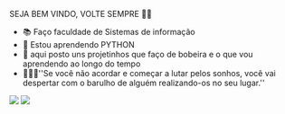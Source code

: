 SEJA BEM VINDO, VOLTE SEMPRE 👻✨

- 📚 Faço faculdade de Sistemas de informação
- 🐍 Estou aprendendo PYTHON
- 🎈 aqui posto uns projetinhos que faço de bobeira e o que vou aprendendo ao longo do tempo
- 🏃🏽‍♂️''Se você não acordar e começar a lutar pelos sonhos, você vai despertar com o barulho de alguém realizando-os no seu lugar.''


</div>
  <a href='https://www.instagram.com/guilherdev/' target="_blank"><img src='https://img.shields.io/badge/Instagram-E4405F?style=for-the-badge&logo=instagram&logoColor=white' target="_blank"><a>
  <a href='https://www.linkedin.com/in/guilherme-prenholato-duarte-833a98252/' target="_blank"><img src='https://img.shields.io/badge/LinkedIn-0077B5?style=for-the-badge&logo=linkedin&logoColor=white' target="_blank"><a>
 </div>
 


